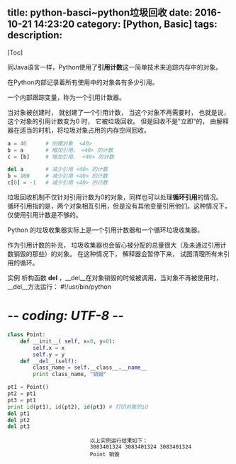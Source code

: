 title: python-basci~python垃圾回收
date: 2016-10-21 14:23:20
category: [Python, Basic]
tags:
description:
---
[Toc]



同Java语言一样，Python使用了**引用计数**这一简单技术来追踪内存中的对象。

在Python内部记录着所有使用中的对象各有多少引用。

一个内部跟踪变量，称为一个引用计数器。

当对象被创建时， 就创建了一个引用计数， 当这个对象不再需要时， 也就是说， 这个对象的引用计数变为0 时， 它被垃圾回收。
但是回收不是"立即"的， 由解释器在适当的时机，将垃圾对象占用的内存空间回收。
```python
a = 40      # 创建对象  <40>
b = a       # 增加引用， <40> 的计数
c = [b]     # 增加引用.  <40> 的计数

del a       # 减少引用 <40> 的计数
b = 100     # 减少引用 <40> 的计数
c[0] = -1   # 减少引用 <40> 的计数
```
垃圾回收机制不仅针对引用计数为0的对象，同样也可以处理**循环引用**的情况。  
循环引用指的是，两个对象相互引用，但是没有其他变量引用他们。这种情况下，仅使用引用计数是不够的。

Python 的垃圾收集器实际上是一个引用计数器和一个循环垃圾收集器。

作为引用计数的补充， 垃圾收集器也会留心被分配的总量很大（及未通过引用计数销毁的那些）的对象。
在这种情况下， 解释器会暂停下来， 试图清理所有未引用的循环。

实例
析构函数 __del__ ，__del__在对象销毁的时候被调用，当对象不再被使用时，__del__方法运行：
#!/usr/bin/python
# -*- coding: UTF-8 -*-

```python
class Point:
    def __init__( self, x=0, y=0):
        self.x = x
        self.y = y
    def __del__(self):
        class_name = self.__class__.__name__
        print class_name, "销毁"

pt1 = Point()
pt2 = pt1
pt3 = pt1
print id(pt1), id(pt2), id(pt3) # 打印对象的id
del pt1
del pt2
del pt3
```
                              以上实例运行结果如下：
                              3083401324 3083401324 3083401324
                              Point 销毁
